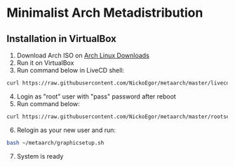 # Minimalist Arch Metadistribution

## Installation in VirtualBox

1. Download Arch ISO on [Arch Linux Downloads](https://www.archlinux.org/download)
2. Run it on VirtualBox
3. Run command below in LiveCD shell:
```bash
curl https://raw.githubusercontent.com/NickoEgor/metaarch/master/livecd.sh > livecd.sh && bash livecd.sh
```
4. Login as "root" user with "pass" password after reboot
5. Run command below:
```bash
curl https://raw.githubusercontent.com/NickoEgor/metaarch/master/rootsetup.sh > rootsetup.sh && bash rootsetup.sh && rm rootsetup.sh
```
6. Relogin as your new user and run:
```bash
bash ~/metaarch/graphicsetup.sh
```
7. System is ready
